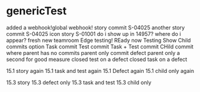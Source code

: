 # genericTest

added a webhook!global webhook!
story commit S-04025
another story commit S-04025
icon story S-01001
do i show up in 14957?
where do i appear?
fresh new teamroom
Edge testing!
REady now
Testing Show Child commits option
Task commit
Test commit
Task + Test commit
CHild commit where parent has no commits
parent only commit
defect parent only 
a second for good measure
closed test on a defect
closed task on a defect

15.1 story again
15.1 task and test again
15.1 Defect again
15.1 child only again

15.3 story
15.3 defect only
15.3 task and test
15.3 child only
